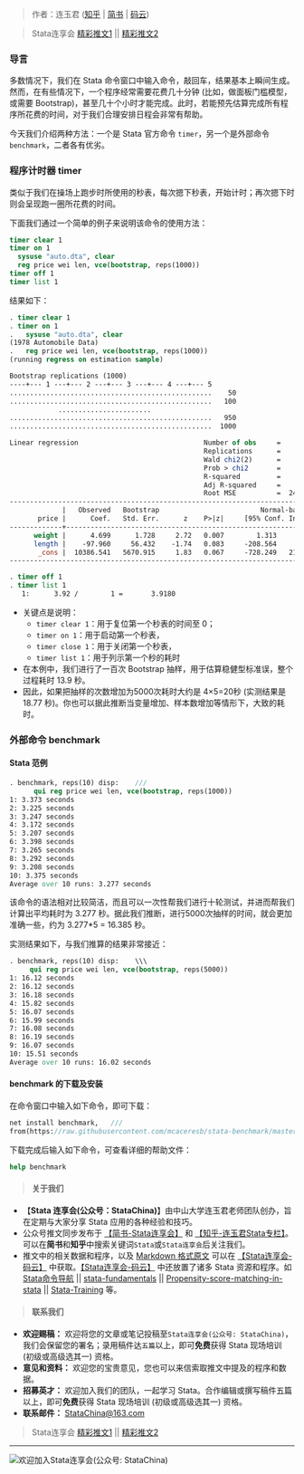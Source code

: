 > 作者：连玉君 ([知乎](https://zhuanlan.zhihu.com/arlion) | [简书](http://www.jianshu.com/u/69a30474ef33) | [码云](https://gitee.com/arlionn))

> Stata连享会 [精彩推文1](https://gitee.com/arlionn/stata_training/blob/master/README.md)  || [精彩推文2](https://github.com/arlionn/stata/blob/master/README.md)



### 导言
多数情况下，我们在 Stata 命令窗口中输入命令，敲回车，结果基本上瞬间生成。然而，在有些情况下，一个程序经常需要花费几十分钟 (比如，做面板门槛模型，或需要 Bootstrap)，甚至几十个小时才能完成。此时，若能预先估算完成所有程序所花费的时间，对于我们合理安排日程会非常有帮助。   

 今天我们介绍两种方法：一个是 Stata 官方命令 `timer`，另一个是外部命令 `benchmark`，二者各有优劣。

### 程序计时器 timer

类似于我们在操场上跑步时所使用的秒表，每次摁下秒表，开始计时；再次摁下时则会呈现跑一圈所花费的时间。

下面我们通过一个简单的例子来说明该命令的使用方法：
```stata
timer clear 1
timer on 1
  sysuse "auto.dta", clear
  reg price wei len, vce(bootstrap, reps(1000))
timer off 1
timer list 1
```
结果如下：
```stata
. timer clear 1
. timer on 1
.   sysuse "auto.dta", clear
(1978 Automobile Data)
.   reg price wei len, vce(bootstrap, reps(1000))
(running regress on estimation sample)

Bootstrap replications (1000)
----+--- 1 ---+--- 2 ---+--- 3 ---+--- 4 ---+--- 5 
..................................................    50
..................................................   100
            .......................
..................................................   950
..................................................  1000

Linear regression                               Number of obs     =         74
                                                Replications      =      1,000
                                                Wald chi2(2)      =      34.30
                                                Prob > chi2       =     0.0000
                                                R-squared         =     0.3476
                                                Adj R-squared     =     0.3292
                                                Root MSE          =  2415.7351
------------------------------------------------------------------------------
             |   Observed   Bootstrap                         Normal-based
       price |      Coef.   Std. Err.      z    P>|z|     [95% Conf. Interval]
-------------+----------------------------------------------------------------
      weight |      4.699      1.728     2.72   0.007        1.313       8.085
      length |    -97.960     56.432    -1.74   0.083     -208.564      12.644
       _cons |  10386.541   5670.915     1.83   0.067     -728.249   21501.330
------------------------------------------------------------------------------

. timer off 1
. timer list 1
   1:      3.92 /        1 =       3.9180
```
- 关键点是说明：
  - `timer clear 1`：用于复位第一个秒表的时间至 0；
  - `timer on 1`：用于启动第一个秒表，
  - `timer close 1`：用于关闭第一个秒表，
  - `timer list 1`：用于列示第一个秒的耗时
- 在本例中，我们进行了一百次 Bootstrap 抽样，用于估算稳健型标准误，整个过程耗时 13.9 秒。
- 因此，如果把抽样的次数增加为5000次耗时大约是 4×5=20秒 (实测结果是  18.77 秒)。你也可以据此推断当变量增加、样本数增加等情形下，大致的耗时。

### 外部命令 benchmark 

#### Stata 范例
```stata
. benchmark, reps(10) disp:    ///
      qui reg price wei len, vce(bootstrap, reps(1000))
1: 3.373 seconds
2: 3.225 seconds
3: 3.247 seconds
4: 3.172 seconds
5: 3.207 seconds
6: 3.398 seconds
7: 3.265 seconds
8: 3.292 seconds
9: 3.208 seconds
10: 3.375 seconds
Average over 10 runs: 3.277 seconds
```
该命令的语法相对比较简洁，而且可以一次性帮我们进行十轮测试，并进而帮我们计算出平均耗时为 3.277 秒。据此我们推断，进行5000次抽样的时间，就会更加准确一些，约为 3.277*5 = 16.385 秒。

实测结果如下，与我们推算的结果非常接近：
```stata
. benchmark, reps(10) disp:    \\\
     qui reg price wei len, vce(bootstrap, reps(5000))
1: 16.12 seconds
2: 16.12 seconds
3: 16.18 seconds
4: 15.82 seconds
5: 16.07 seconds
6: 15.99 seconds
7: 16.08 seconds
8: 16.19 seconds
9: 16.07 seconds
10: 15.51 seconds
Average over 10 runs: 16.02 seconds
```
#### benchmark 的下载及安装
在命令窗口中输入如下命令，即可下载：
```stata
net install benchmark,   ///
from(https://raw.githubusercontent.com/mcaceresb/stata-benchmark/master/)
```
下载完成后输入如下命令，可查看详细的帮助文件：
```stata
help benchmark
```


>#### 关于我们
- 【**Stata 连享会(公众号：StataChina)**】由中山大学连玉君老师团队创办，旨在定期与大家分享 Stata 应用的各种经验和技巧。
- 公众号推文同步发布于 [【简书-Stata连享会】](http://www.jianshu.com/u/69a30474ef33) 和 [【知乎-连玉君Stata专栏】](https://www.zhihu.com/people/arlionn)。可以在**简书**和**知乎**中搜索关键词`Stata`或`Stata连享会`后关注我们。
- 推文中的相关数据和程序，以及 [Markdown 格式原文](https://gitee.com/arlionn/jianshu) 可以在 [【Stata连享会-码云】](https://gitee.com/arlionn) 中获取。[【Stata连享会-码云】](https://gitee.com/arlionn) 中还放置了诸多 Stata 资源和程序。如 [Stata命令导航](https://gitee.com/arlionn/stata/wikis/Home) ||  [stata-fundamentals](https://gitee.com/arlionn/stata-fundamentals) ||  [Propensity-score-matching-in-stata](https://gitee.com/arlionn/propensity-score-matching-in-stata) || [Stata-Training](https://gitee.com/arlionn/StataTraining) 等。


>#### 联系我们
- **欢迎赐稿：** 欢迎将您的文章或笔记投稿至`Stata连享会(公众号: StataChina)`，我们会保留您的署名；录用稿件达`五篇`以上，即可**免费**获得 Stata 现场培训 (初级或高级选其一) 资格。
- **意见和资料：** 欢迎您的宝贵意见，您也可以来信索取推文中提及的程序和数据。
- **招募英才：** 欢迎加入我们的团队，一起学习 Stata。合作编辑或撰写稿件五篇以上，即可**免费**获得 Stata 现场培训 (初级或高级选其一) 资格。
- **联系邮件：** StataChina@163.com

> Stata连享会 [精彩推文1](https://gitee.com/arlionn/stata_training/blob/master/README.md)  || [精彩推文2](https://github.com/arlionn/stata/blob/master/README.md)



---
![欢迎加入Stata连享会(公众号: StataChina)](http://upload-images.jianshu.io/upload_images/7692714-a37019d4682e0d37.jpg?imageMogr2/auto-orient/strip%7CimageView2/2/w/1240 "扫码关注 Stata 连享会")
